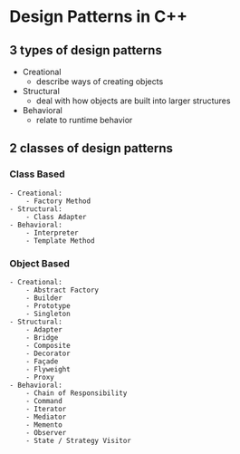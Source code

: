 # Design Patterns in C++

## 3 types of design patterns
- Creational
    - describe ways of creating objects
- Structural 
    - deal with how objects are built into larger structures
- Behavioral    
    - relate to runtime behavior

## 2 classes of design patterns
### Class Based
    - Creational:
        - Factory Method
    - Structural:
        - Class Adapter
    - Behavioral:
        - Interpreter 
        - Template Method

### Object Based
    - Creational: 
        - Abstract Factory
        - Builder
        - Prototype
        - Singleton
    - Structural:
        - Adapter
        - Bridge
        - Composite
        - Decorator
        - Façade
        - Flyweight
        - Proxy
    - Behavioral:
        - Chain of Responsibility
        - Command
        - Iterator
        - Mediator
        - Memento
        - Observer
        - State / Strategy Visitor
        



